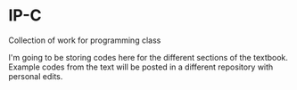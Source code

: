 # IP-C
Collection of work for programming class

I'm going to be storing codes here for the different sections of the textbook.
Example codes from the text will be posted in a different repository with personal edits.

